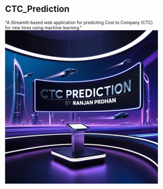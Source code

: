 # CTC_Prediction
"A Streamlit-based web application for predicting Cost to Company (CTC) for new hires using machine learning."
<img src="https://github.com/rpjinu/CTC_Prediction/blob/main/ctc_by%20rp.jpg" width=900>
